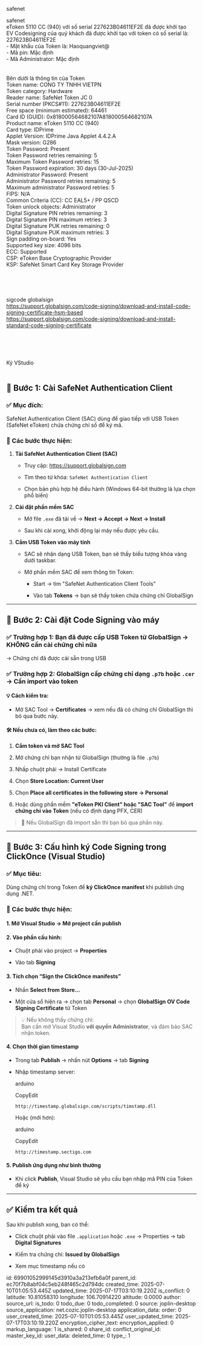 safenet

safenet  
eToken 5110 CC (940) với số serial 227623B04611EF2E đã được khởi tạo  
EV Codesigning của quý khách đã được khởi tạo với token có số serial là: 227623B04611EF2E  
\- Mật khẩu của Token là: Haoquangviet@  
\- Mã pin: Mặc định  
\- Mã Administrator: Mặc định  
<br/><br/>Bên dưới là thông tin của Token  
Token name: CONG TY TNHH VIETPN  
Token category: Hardware  
Reader name: SafeNet Token JC 0  
Serial number (PKCS#11): 227623B04611EF2E  
Free space (minimum estimated): 64461  
Card ID (GUID): 0x818000564682107A818000564682107A  
Product name: eToken 5110 CC (940)  
Card type: IDPrime  
Applet Version: IDPrime Java Applet 4.4.2.A  
Mask version: G286  
Token Password: Present  
Token Password retries remaining: 5  
Maximum Token Password retries: 15  
Token Password expiration: 30 days (30-Jul-2025)  
Administrator Password: Present  
Administrator Password retries remaining: 5  
Maximum administrator Password retries: 5  
FIPS: N/A  
Common Criteria (CC): CC EAL5+ / PP QSCD  
Token unlock objects: Administrator  
Digital Signature PIN retries remaining: 3  
Digital Signature PIN maximum retries: 3  
Digital Signature PUK retries remaining: 0  
Digital Signature PUK maximum retries: 3  
Sign padding on-board: Yes  
Supported key size: 4096 bits  
ECC: Supported  
CSP: eToken Base Cryptographic Provider  
KSP: SafeNet Smart Card Key Storage Provider

&nbsp;

&nbsp;

sigcode globalsign   
https://support.globalsign.com/code-signing/download-and-install-code-signing-certificate-hsm-based  
https://support.globalsign.com/code-signing/download-and-install-standard-code-signing-certificate  
<br/><br/><br/><br/>

Ký VStudio  
<br/>

## 🔹 **Bước 1: Cài SafeNet Authentication Client**

### ✅ Mục đích:

SafeNet Authentication Client (SAC) dùng để giao tiếp với USB Token (SafeNet eToken) chứa chứng chỉ số để ký mã.

### 📝 Các bước thực hiện:

1.  **Tải SafeNet Authentication Client (SAC)**
    
    - Truy cập: https://support.globalsign.com
        
    - Tìm theo từ khóa: `SafeNet Authentication Client`
        
    - Chọn bản phù hợp hệ điều hành (Windows 64-bit thường là lựa chọn phổ biến)
        
2.  **Cài đặt phần mềm SAC**
    
    - Mở file `.exe` đã tải về → **Next → Accept → Next → Install**
        
    - Sau khi cài xong, khởi động lại máy nếu được yêu cầu.
        
3.  **Cắm USB Token vào máy tính**
    
    - SAC sẽ nhận dạng USB Token, bạn sẽ thấy biểu tượng khóa vàng dưới taskbar.
        
    - Mở phần mềm SAC để xem thông tin Token:
        
        - Start → tìm "SafeNet Authentication Client Tools"
            
        - Vào tab **Tokens** → bạn sẽ thấy token chứa chứng chỉ GlobalSign
            

* * *

## 🔹 **Bước 2: Cài đặt Code Signing vào máy**

### ✅ Trường hợp 1: Bạn đã được cấp USB Token từ GlobalSign → KHÔNG cần cài chứng chỉ nữa

→ Chứng chỉ đã được cài sẵn trong USB

### ✅ Trường hợp 2: GlobalSign cấp chứng chỉ dạng `.p7b` hoặc `.cer` → Cần import vào token

#### 💡 Cách kiểm tra:

- Mở SAC Tool → **Certificates** → xem nếu đã có chứng chỉ GlobalSign thì bỏ qua bước này.

#### 🛠 Nếu **chưa có**, làm theo các bước:

1.  **Cắm token và mở SAC Tool**
    
2.  Mở chứng chỉ bạn nhận từ GlobalSign (thường là file `.p7b`)
    
3.  Nhấp chuột phải → Install Certificate
    
4.  Chọn **Store Location: Current User**
    
5.  Chọn **Place all certificates in the following store → Personal**
    
6.  Hoặc dùng phần mềm **"eToken PKI Client" hoặc "SAC Tool"** để **import chứng chỉ vào Token** (nếu có định dạng PFX, CER)
    

> 🔐 Nếu GlobalSign đã import sẵn thì bạn bỏ qua phần này.

* * *

## 🔹 **Bước 3: Cấu hình ký Code Signing trong ClickOnce (Visual Studio)**

### ✅ Mục tiêu:

Dùng chứng chỉ trong Token để **ký ClickOnce manifest** khi publish ứng dụng .NET.

### 📝 Các bước thực hiện:

#### 1\. **Mở Visual Studio → Mở project cần publish**

#### 2\. Vào phần cấu hình:

- Chuột phải vào project → **Properties**
    
- Vào tab **Signing**
    

#### 3\. **Tích chọn “Sign the ClickOnce manifests”**

- Nhấn **Select from Store…**
    
- Một cửa sổ hiện ra → chọn tab **Personal** → chọn **GlobalSign OV Code Signing Certificate** từ Token
    

> 💡 Nếu không thấy chứng chỉ:  
> Bạn cần mở Visual Studio **với quyền Administrator**, và đảm bảo SAC nhận token.

#### 4\. **Chọn thời gian timestamp**

- Trong tab **Publish** → nhấn nút **Options** → tab **Signing**
    
- Nhập timestamp server:
    
    arduino
    
    CopyEdit
    
    `http://timestamp.globalsign.com/scripts/timstamp.dll`
    
    Hoặc (mới hơn):
    
    arduino
    
    CopyEdit
    
    `http://timestamp.sectigo.com`
    

#### 5\. **Publish ứng dụng như bình thường**

- Khi click **Publish**, Visual Studio sẽ yêu cầu bạn nhập mã PIN của Token để ký

* * *

## ✅ Kiểm tra kết quả

Sau khi publish xong, bạn có thể:

- Click chuột phải vào file `.application` hoặc `.exe` → Properties → tab **Digital Signatures**
    
- Kiểm tra chứng chỉ: **Issued by GlobalSign**
    
- Xem mục timestamp nếu có

id: 69901052999145d3910a3a213efb6a0f
parent_id: ec70f7b8abf04c5eb248f465c2d794dc
created_time: 2025-07-10T01:05:53.445Z
updated_time: 2025-07-17T03:10:19.220Z
is_conflict: 0
latitude: 10.81058310
longitude: 106.70914220
altitude: 0.0000
author: 
source_url: 
is_todo: 0
todo_due: 0
todo_completed: 0
source: joplin-desktop
source_application: net.cozic.joplin-desktop
application_data: 
order: 0
user_created_time: 2025-07-10T01:05:53.445Z
user_updated_time: 2025-07-17T03:10:19.220Z
encryption_cipher_text: 
encryption_applied: 0
markup_language: 1
is_shared: 0
share_id: 
conflict_original_id: 
master_key_id: 
user_data: 
deleted_time: 0
type_: 1